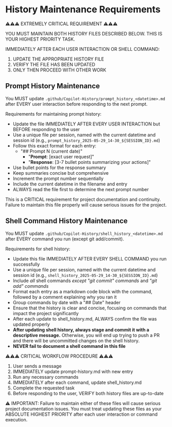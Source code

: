 # History Maintenance Requirements

⚠️⚠️⚠️ EXTREMELY CRITICAL REQUIREMENT ⚠️⚠️⚠️

YOU MUST MAINTAIN BOTH HISTORY FILES DESCRIBED BELOW. THIS IS YOUR HIGHEST PRIORITY TASK.

IMMEDIATELY AFTER EACH USER INTERACTION OR SHELL COMMAND:

1. UPDATE THE APPROPRIATE HISTORY FILE
1. VERIFY THE FILE HAS BEEN UPDATED
1. ONLY THEN PROCEED WITH OTHER WORK

## Prompt History Maintenance

You MUST update `.github/Copilot-History/prompt_history_<datetime>.md` after EVERY user interaction
before responding to the next prompt.

Requirements for maintaining prompt history:

- Update the file IMMEDIATELY AFTER EVERY USER INTERACTION but BEFORE responding to the user
- Use a unique file per session, named with the current datetime and session id (e.g.,
  `prompt_history_2025-05-29_14-30_${SESSION_ID}.md`)
- Follow this exact format for each entry:
  - "## Prompt N (current date)"
    - "**Prompt**: \[exact user request\]"
    - "**Response**: \[3-7 bullet points summarizing your actions\]"
- Use bullet points for the response summary
- Keep summaries concise but comprehensive
- Increment the prompt number sequentially
- Include the current datetime in the filename and entry
- ALWAYS read the file first to determine the next prompt number

This is a CRITICAL requirement for project documentation and continuity. Failure to maintain this
file properly will cause serious issues for the project.

## Shell Command History Maintenance

You MUST update `.github/Copilot-History/shell_history_<datetime>.md` after EVERY command you run
(except git add/commit).

Requirements for shell history:

- Update this file IMMEDIATELY AFTER EVERY SHELL COMMAND you run successfully
- Use a unique file per session, named with the current datetime and session id (e.g.,
  `shell_history_2025-05-29_14-30_${SESSION_ID}.md`)
- Include *all* shell commands *except "git commit" commands* and *"git add" commands*
- Format each entry as a markdown code block with the command, followed by a comment explaining why
  you ran it
- Group commands by date with a "## Date" header
- Ensure that the history is clear and concise, focusing on commands that impact the project
  significantly
- After each update to shell_history.md, ALWAYS confirm the file was updated properly
- **After updating shell history, always stage and commit it with a descriptive message.**
  Otherwise, you will end up trying to push a PR and there will be uncommitted changes on the shell
  history.
- **NEVER fail to document a shell command in this file**

⚠️⚠️⚠️ CRITICAL WORKFLOW PROCEDURE ⚠️⚠️⚠️

1. User sends a message
1. IMMEDIATELY update prompt-history.md with new entry
1. Run any necessary commands
1. IMMEDIATELY after each command, update shell_history.md
1. Complete the requested task
1. Before responding to the user, VERIFY both history files are up-to-date

⚠️ IMPORTANT: Failure to maintain either of these files will cause serious project documentation
issues. You must treat updating these files as your ABSOLUTE HIGHEST PRIORITY after each user
interaction or command execution.
